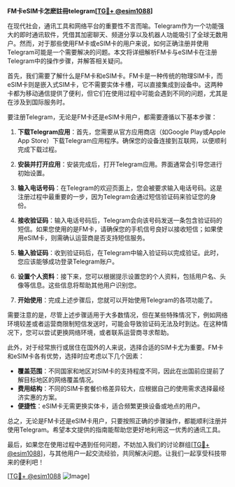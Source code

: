 **FM卡eSIM卡怎麽註冊telegram[[TG💪+ @esim1088](https://t.me/s/esim1088)]**

在现代社会，通讯工具和网络平台的重要性不言而喻。Telegram作为一个功能强大的即时通讯软件，凭借其加密聊天、频道分享以及机器人功能吸引了全球无数用户。然而，对于那些使用FM卡或eSIM卡的用户来说，如何正确注册并使用Telegram可能是一个需要解决的问题。本文将详细解析FM卡与eSIM卡在注册Telegram中的操作步骤，并解答相关疑问。

首先，我们需要了解什么是FM卡和eSIM卡。FM卡是一种传统的物理SIM卡，而eSIM卡则是嵌入式SIM卡，它不需要实体卡槽，可以直接集成到设备中。这两种卡都为移动通信提供了便利，但它们在使用过程中可能会遇到不同的问题，尤其是在涉及到国际服务时。

要注册Telegram，无论是FM卡还是eSIM卡用户，都需要遵循以下基本步骤：

1. **下载Telegram应用**：首先，您需要从官方应用商店（如Google Play或Apple App Store）下载Telegram应用程序。确保您的设备连接到互联网，以便顺利完成下载过程。

2. **安装并打开应用**：安装完成后，打开Telegram应用。界面通常会引导您进行初始设置。

3. **输入电话号码**：在Telegram的欢迎页面上，您会被要求输入电话号码。这是注册过程中最重要的一步，因为Telegram会通过短信验证码来验证您的身份。

4. **接收验证码**：输入电话号码后，Telegram会向该号码发送一条包含验证码的短信。如果您使用的是FM卡，请确保您的手机信号良好以接收短信；如果使用eSIM卡，则需确认运营商是否支持短信服务。

5. **输入验证码**：收到验证码后，在Telegram中输入验证码以完成验证。此时，您应该能够成功登录Telegram账户。

6. **设置个人资料**：接下来，您可以根据提示设置您的个人资料，包括用户名、头像等信息。这些信息将帮助其他用户识别您。

7. **开始使用**：完成上述步骤后，您就可以开始使用Telegram的各项功能了。

需要注意的是，尽管上述步骤适用于大多数情况，但在某些特殊情况下，例如网络环境较差或者运营商限制短信发送时，可能会导致验证码无法及时到达。在这种情况下，您可以尝试更换网络环境，或者联系运营商寻求帮助。

此外，对于经常旅行或居住在国外的人来说，选择合适的SIM卡尤为重要。FM卡和eSIM卡各有优势，选择时应考虑以下几个因素：

- **覆盖范围**：不同国家和地区对SIM卡的支持程度不同，因此在出国前应提前了解目标地区的网络覆盖情况。
- **费用结构**：不同的SIM卡套餐价格差异较大，应根据自己的使用需求选择最经济实惠的方案。
- **便捷性**：eSIM卡无需更换实体卡，适合频繁更换设备或地点的用户。

总之，无论是FM卡还是eSIM卡用户，只要按照正确的步骤操作，都能顺利注册并使用Telegram。希望本文提供的指南能帮助您更好地利用这一优秀的通讯工具。

最后，如果您在使用过程中遇到任何问题，不妨加入我们的讨论群组[[TG💪+ @esim1088](https://t.me/s/esim1088)]，与其他用户一起交流经验，共同解决问题。让我们一起享受科技带来的便利吧！

[[TG💪+ @esim1088](https://t.me/s/esim1088) ![Image](https://i.postimg.cc/4NQfJmqS/Snipaste-2025-05-13-00-14-12.png)]